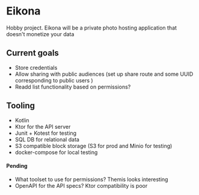 # Eikona
Hobby project. Eikona will be a private photo hosting application that doesn't monetize your data

## Current goals
- Store credentials
- Allow sharing with public audiences (set up share route and some UUID corresponding to public users )
- Readd list functionality based on permissions?

## Tooling

- Kotlin
- Ktor for the API server
- Junit + Kotest for testing
- SQL DB for relational data
- S3 compatible block storage (S3 for prod and Minio for testing)
- docker-compose for local testing

#### Pending
- What toolset to use for permissions? Themis looks interesting
- OpenAPI for the API specs? Ktor compatibility is poor
